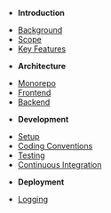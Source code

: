 - **Introduction**
* [Background](introduction/background.md)
* [Scope](introduction/scope.md)
* [Key Features](introduction/key-features.md)

- **Architecture**
* [Monorepo](architecture/monorepo.md)
* [Frontend](architecture/frontend.md)
* [Backend](architecture/backend.md)

- **Development**
* [Setup](development/setup.md)
* [Coding Conventions](development/coding_conventions.md)
* [Testing](development/testing.md)
* [Continuous Integration](development/continuous_integration.md)

- **Deployment**
* [Logging](deployment/logging.md)
